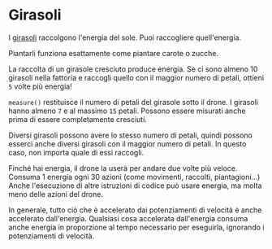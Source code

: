 # Girasoli
I [girasoli](objects/sunflower) raccolgono l'energia del sole. Puoi raccogliere quell'energia. 

Piantarli funziona esattamente come piantare carote o zucche. 

La raccolta di un girasole cresciuto produce energia.
Se ci sono almeno 10 girasoli nella fattoria e raccogli quello con il maggior numero di petali, ottieni `5` volte più energia!

`measure()` restituisce il numero di petali del girasole sotto il drone.
I girasoli hanno almeno `7` e al massimo `15` petali.
Possono essere misurati anche prima di essere completamente cresciuti.

Diversi girasoli possono avere lo stesso numero di petali, quindi possono esserci anche diversi girasoli con il maggior numero di petali. In questo caso, non importa quale di essi raccogli.

Finché hai energia, il drone la userà per andare due volte più veloce. 
Consuma 1 energia ogni 30 azioni (come movimenti, raccolti, piantagioni...)
Anche l'esecuzione di altre istruzioni di codice può usare energia, ma molta meno delle azioni del drone.

In generale, tutto ciò che è accelerato dai potenziamenti di velocità è anche accelerato dall'energia.
Qualsiasi cosa accelerata dall'energia consuma anche energia in proporzione al tempo necessario per eseguirla, ignorando i potenziamenti di velocità.
